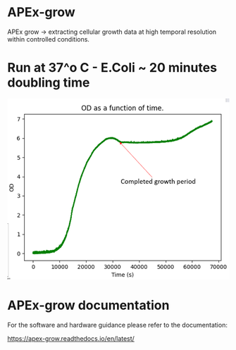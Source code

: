 # APEx-grow
APEx grow -> extracting cellular growth data at high temporal resolution within controlled conditions.


# Run at 37^o C - E.Coli ~ 20 minutes doubling time
![Growth curve](docs/images/Growth-Curve.png)



# APEx-grow documentation

For the software and hardware guidance please refer to the documentation:

https://apex-grow.readthedocs.io/en/latest/
